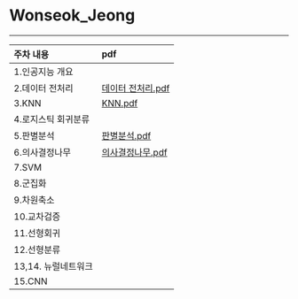 # Wonseok_Jeong

---
|주차 내용 | pdf  |
|:--------|:--------|
|1.인공지능 개요||
|2.데이터 전처리|[데이터 전처리.pdf](https://github.com/Sejong-Kaggle-Study-3rd/Wonseok_Jeong/files/6168865/default.pdf)|
|3.KNN|[KNN.pdf](https://github.com/Sejong-Kaggle-Study-3rd/Wonseok_Jeong/files/6195991/KNN.pdf)|
|4.로지스틱 회귀분류|
|5.판별분석|[판별분석.pdf](https://github.com/Sejong-Kaggle-Study-3rd/Wonseok_Jeong/files/6409591/default.pdf)|
|6.의사결정나무|[의사결정나무.pdf](https://github.com/Sejong-Kaggle-Study-3rd/Wonseok_Jeong/files/6418929/default.pdf)
|7.SVM|
|8.군집화|
|9.차원축소|
|10.교차검증|
|11.선형회귀|
|12.선형분류|
|13,14. 뉴럴네트워크|
|15.CNN|
